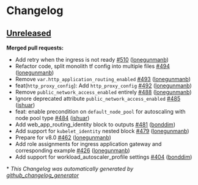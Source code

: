 # Changelog

## [Unreleased](https://github.com/Azure/terraform-azurerm-aks/tree/HEAD)

**Merged pull requests:**

- Add retry when the ingress is not ready [\#510](https://github.com/Azure/terraform-azurerm-aks/pull/510) ([lonegunmanb](https://github.com/lonegunmanb))
- Refactor code, split monolith tf config into multiple files [\#494](https://github.com/Azure/terraform-azurerm-aks/pull/494) ([lonegunmanb](https://github.com/lonegunmanb))
- Remove `var.http_application_routing_enabled` [\#493](https://github.com/Azure/terraform-azurerm-aks/pull/493) ([lonegunmanb](https://github.com/lonegunmanb))
- feat\(`http_proxy_config`\): Add `http_proxy_config` [\#492](https://github.com/Azure/terraform-azurerm-aks/pull/492) ([lonegunmanb](https://github.com/lonegunmanb))
- Remove `public_network_access_enabled` entirely [\#488](https://github.com/Azure/terraform-azurerm-aks/pull/488) ([lonegunmanb](https://github.com/lonegunmanb))
- Ignore deprecated attribute `public_network_access_enabled` [\#485](https://github.com/Azure/terraform-azurerm-aks/pull/485) ([ishuar](https://github.com/ishuar))
- feat: enable precondition on `default_node_pool` for autoscaling with node pool type [\#484](https://github.com/Azure/terraform-azurerm-aks/pull/484) ([ishuar](https://github.com/ishuar))
- Add web\_app\_routing\_identity block to outputs [\#481](https://github.com/Azure/terraform-azurerm-aks/pull/481) ([bonddim](https://github.com/bonddim))
- Add support for `kubelet_identity` nested block [\#479](https://github.com/Azure/terraform-azurerm-aks/pull/479) ([lonegunmanb](https://github.com/lonegunmanb))
- Prepare for v8.0 [\#462](https://github.com/Azure/terraform-azurerm-aks/pull/462) ([lonegunmanb](https://github.com/lonegunmanb))
- Add role assignments for ingress application gateway and corresponding example [\#426](https://github.com/Azure/terraform-azurerm-aks/pull/426) ([lonegunmanb](https://github.com/lonegunmanb))
- Add support for workload\_autoscaler\_profile settings [\#404](https://github.com/Azure/terraform-azurerm-aks/pull/404) ([bonddim](https://github.com/bonddim))



\* *This Changelog was automatically generated by [github_changelog_generator](https://github.com/github-changelog-generator/github-changelog-generator)*
